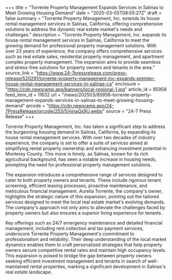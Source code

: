 +++
title = "Torrente Property Management Expands Services in Salinas to Meet Growing Housing Demand"
date = "2025-03-05T08:05:27Z"
draft = false
summary = "Torrente Property Management, Inc. extends its house rental management services in Salinas, California, offering comprehensive solutions to address the dynamic real estate market's needs and challenges."
description = "Torrente Property Management, Inc. expands its house rental management services in Salinas, California to meet the growing demand for professional property management solutions. With over 23 years of experience, the company offers comprehensive services such as real estate sales, residential property management, and apartment complex property management. The expansion aims to provide seamless and stress-free solutions for property owners and tenants in the area."
source_link = "https://www.24-7pressrelease.com/press-release/520291/torrente-property-management-inc-expands-premier-house-rental-management-services-in-salinas-ca"
enclosure = "https://cdn.newsramp.app/banners/local-regional-1.jpg"
article_id = 85958
feed_item_id = 11632
url = "/news/202503/85958-torrente-property-management-expands-services-in-salinas-to-meet-growing-housing-demand"
qrcode = "https://cdn.newsramp.app/24-7PressRelease/qrcode/253/5/ninaQx9U.webp"
source = "24-7 Press Release"
+++

<p>Torrente Property Management, Inc. has taken a significant step to address the burgeoning housing demand in Salinas, California, by expanding its house rental management services. With over two decades of industry experience, the company is set to offer a suite of services aimed at simplifying rental property ownership and enhancing investment potential in Monterey County. This move is timely, as Salinas, known for its rich agricultural background, has seen a notable increase in housing needs, prompting the need for professional property management solutions.</p><p>The expansion introduces a comprehensive range of services designed to cater to both property owners and tenants. These include rigorous tenant screening, efficient leasing processes, proactive maintenance, and meticulous financial management. Aurelia Torrente, the company's owner, highlights the strategic nature of this expansion, pointing out the tailored services designed to meet the local real estate market's evolving demands. The company's approach not only aims to alleviate the challenges faced by property owners but also ensures a superior living experience for tenants.</p><p>Key offerings such as 24/7 emergency maintenance and detailed financial management, including rent collection and tax payment services, underscore Torrente Property Management's commitment to professionalism and reliability. Their deep understanding of the local market dynamics enables them to craft personalized strategies that help property owners secure competitive rental rates and maintain high occupancy levels. This expansion is poised to bridge the gap between property owners seeking efficient investment management and tenants in search of well-maintained rental properties, marking a significant development in Salinas's real estate landscape.</p>